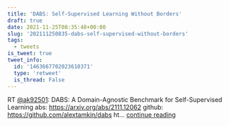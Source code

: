 ```yaml
---
title: 'DABS: Self-Supervised Learning Without Borders'
draft: true
date: 2021-11-25T08:35:48+00:00
slug: '202111250835-dabs-self-supervised-without-borders'
tags:
  - tweets
is_tweet: true
tweet_info:
  id: '1463667702023610371'
  type: 'retweet'
  is_thread: False
---
```




RT [@ak92501](https://x.com/ak92501): DABS: A Domain-Agnostic Benchmark for Self-Supervised Learning
abs: <https://arxiv.org/abs/2111.12062>
github: <https://github.com/alextamkin/dabs> ht… [continue reading](https://x.com/sytelus/status/1463667702023610371)
